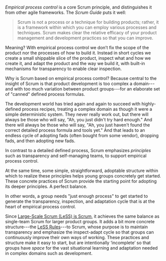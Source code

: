 *Empirical process control* is a core Scrum principle, and distinguishes it from other agile frameworks. The *Scrum Guide* puts it well:

> Scrum is not a process or a technique for building products; rather, it is a framework within which you can employ various processes and techniques. Scrum makes clear the relative efficacy of your product management and development practices so that you can improve.

Meaning? With empirical process control we don’t fix the scope of the product nor the processes of how to build it. Instead in short cycles we create a small shippable slice of the product, inspect what and how we create it, and adapt the product and the way we build it, with built-in mechanisms for transparency to enable clear inspection.

Why is Scrum based on empirical process control? Because central to the insight of Scrum is that product development is too complex a domain---and with too much variation between product groups---for an elaborate set of "canned" defined process formulas.

The development world has tried again and again to succeed with highly-defined process recipes, treating a complex domain as though it were a simple deterministic system. They never really work out, but there will always be those who will say, "Ah, you just didn't try hard enough." And there will always be those who will say, "Ah, you just haven't found the correct detailed process formula and tools yet." And that leads to an endless cycle of adopting fads (often bought from some vendor), dropping fads, and then adopting new fads.

In contrast to a detailed defined process, Scrum emphasizes *principles* such as transparency and self-managing teams, to support empirical process control.

At the same time, some simple, straightforward, adoptable structure within which to realize these principles helps young groups concretely get started. These concrete practices of Scrum provide the starting point for adopting its deeper principles. A perfect balance.

In other words, a group needs "just enough process" to get started to generate the transparency, inspection, and adaptation cycle that is at the heart of empirical process control.

Since [Large-Scale Scrum (LeSS) is Scrum](./large_scale_scrum_is_scrum.html), it achieves the same balance as single-team Scrum for larger product groups. It adds a bit more concrete structure---the [LeSS Rules](../rules/index.html)---to Scrum, whose purpose is to maintain transparency and emphasize the inspect-adapt cycle so that groups can continuously improve their own ways of working. These practices and structure make it easy to start, but are intentionally ‘incomplete’ so that groups have *space* for the vast situational learning and adaptation needed in complex domains such as development.
